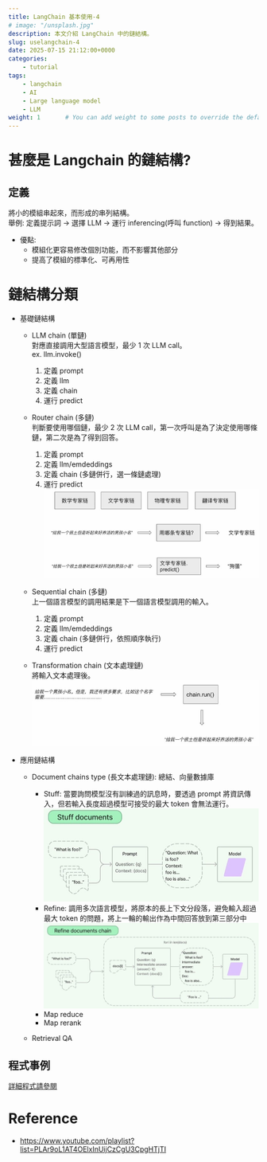 ```yaml
---
title: LangChain 基本使用-4
# image: "/unsplash.jpg"
description: 本文介紹 LangChain 中的鏈結構。
slug: uselangchain-4
date: 2025-07-15 21:12:00+0000
categories:
    - tutorial
tags:
    - langchain
    - AI
    - Large language model
    - LLM
weight: 1       # You can add weight to some posts to override the default sorting (date descending)
---
```


# 甚麼是 Langchain 的鏈結構?
## 定義  
將小的模組串起來，而形成的串列結構。  
舉例: 定義提示詞 -> 選擇 LLM -> 運行 inferencing(呼叫 function) -> 得到結果。

* 優點:
    * 模組化更容易修改個別功能，而不影響其他部分
    * 提高了模組的標準化、可再用性

# 鏈結構分類  
* 基礎鏈結構
    * LLM chain (單鏈)  
        對應直接調用大型語言模型，最少 1 次 LLM call。  
        ex. llm.invoke()  
        1. 定義 prompt
        2. 定義 llm
        3. 定義 chain
        4. 運行 predict

    * Router chain (多鏈)  
        判斷要使用哪個鏈，最少 2 次 LLM call，第一次呼叫是為了決定使用哪條鏈，第二次是為了得到回答。  
        1. 定義 prompt
        2. 定義 llm/emdeddings
        3. 定義 chain (多鏈併行，選一條鏈處理)
        4. 運行 predict
    ![Data_Connection](./image/Router_chain.JPG)

    * Sequential chain (多鏈)  
        上一個語言模型的調用結果是下一個語言模型調用的輸入。
        1. 定義 prompt
        2. 定義 llm/emdeddings
        3. 定義 chain (多鏈併行，依照順序執行)
        4. 運行 predict

    * Transformation chain (文本處理鏈)  
        將輸入文本處理後。
        ![Data_Connection](./image/Transformation_chain.JPG)

* 應用鏈結構
    * Document chains type (長文本處理鏈): 總結、向量數據庫
        * Stuff: 
            當要詢問模型沒有訓練過的訊息時，要透過 prompt 將資訊傳入，但若輸入長度超過模型可接受的最大 token 會無法運行。
            ![Data_Connection](./image/Stuff.JPG)
        * Refine: 
            調用多次語言模型，將原本的長上下文分段落，避免輸入超過最大 token 的問題，將上一輪的輸出作為中間回答放到第三部分中
            ![Data_Connection](./image/Refine.JPG)
        * Map reduce
        * Map rerank

    * Retrieval QA


## 程式事例  
[詳細程式請參閱](https://github.com/Dandelionlibra/Dandelionlibra.github.io/blob/main/content/post/langchain/LangChain_link.ipynb)

# Reference
* https://www.youtube.com/playlist?list=PLAr9oL1AT4OElxInUijCzCgU3CpgHTjTI
